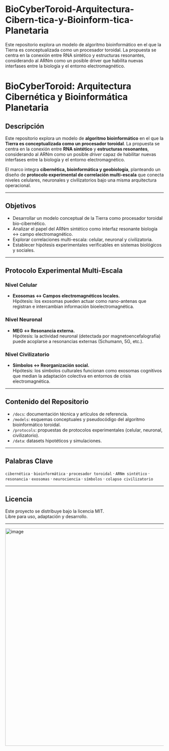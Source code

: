 # BioCyberToroid-Arquitectura-Cibern-tica-y-Bioinform-tica-Planetaria
Este repositorio explora un modelo de algoritmo bioinformático en el que la Tierra es conceptualizada como un procesador toroidal. La propuesta se centra en la conexión entre RNA sintético y estructuras resonantes, considerando al ARNm como un posible driver que habilita nuevas interfases entre la biología y el entorno electromagnético. 

# BioCyberToroid: Arquitectura Cibernética y Bioinformática Planetaria

## Descripción
Este repositorio explora un modelo de **algoritmo bioinformático** en el que la **Tierra es conceptualizada como un procesador toroidal**. La propuesta se centra en la conexión entre **RNA sintético** y **estructuras resonantes**, considerando al ARNm como un posible *driver* capaz de habilitar nuevas interfases entre la biología y el entorno electromagnético.  

El marco integra **cibernética, bioinformática y geobiología**, planteando un diseño de **protocolo experimental de correlación multi-escala** que conecta niveles celulares, neuronales y civilizatorios bajo una misma arquitectura operacional.

---

## Objetivos
- Desarrollar un modelo conceptual de la Tierra como procesador toroidal bio-cibernético.  
- Analizar el papel del ARNm sintético como interfaz resonante biología ↔ campo electromagnético.  
- Explorar correlaciones multi-escala: celular, neuronal y civilizatoria.  
- Establecer hipótesis experimentales verificables en sistemas biológicos y sociales.  

---

## Protocolo Experimental Multi-Escala

### Nivel Celular
- **Exosomas ↔ Campos electromagnéticos locales.**  
Hipótesis: los exosomas pueden actuar como nano-antenas que registran e intercambian información bioelectromagnética.  

### Nivel Neuronal
- **MEG ↔ Resonancia externa.**  
Hipótesis: la actividad neuronal (detectada por magnetoencefalografía) puede acoplarse a resonancias externas (Schumann, 5G, etc.).  

### Nivel Civilizatorio
- **Símbolos ↔ Reorganización social.**  
Hipótesis: los símbolos culturales funcionan como exosomas cognitivos que median la adaptación colectiva en entornos de crisis electromagnética.  

---

## Contenido del Repositorio
- `/docs`: documentación técnica y artículos de referencia.  
- `/models`: esquemas conceptuales y pseudocódigo del algoritmo bioinformático toroidal.  
- `/protocols`: propuestas de protocolos experimentales (celular, neuronal, civilizatorio).  
- `/data`: datasets hipotéticos y simulaciones.  

---

## Palabras Clave
`cibernética` · `bioinformática` · `procesador toroidal` · `ARNm sintético` · `resonancia` · `exosomas` · `neurociencia` · `símbolos` · `colapso civilizatorio`

---

## Licencia
Este proyecto se distribuye bajo la licencia MIT.  
Libre para uso, adaptación y desarrollo.  

---
<img width="594" height="692" alt="image" src="https://github.com/user-attachments/assets/edf785b7-9828-4ab1-b94c-eac09dbe417f" />
  

